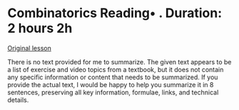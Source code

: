 # Combinatorics Reading• . Duration: 2 hours 2h

[Original lesson](https://www.coursera.org/learn/uol-discrete-mathematics/supplement/4Hqn9/combinatorics)

There is no text provided for me to summarize. The given text appears to be a list of exercise and video topics from a textbook, but it does not contain any specific information or content that needs to be summarized. If you provide the actual text, I would be happy to help you summarize it in 8 sentences, preserving all key information, formulae, links, and technical details.

